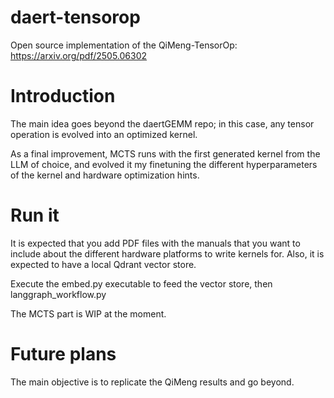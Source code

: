 # daert-tensorop
Open source implementation of the QiMeng-TensorOp: https://arxiv.org/pdf/2505.06302

# Introduction
The main idea goes beyond the daertGEMM repo; in this case, any tensor operation is evolved into an optimized kernel.

As a final improvement, MCTS runs with the first generated kernel from the LLM of choice, and evolved it my finetuning the different hyperparameters of the kernel and hardware optimization hints.

# Run it
It is expected that you add PDF files with the manuals that you want to include about the different hardware platforms to write kernels for. Also, it is expected to have a local Qdrant vector store.

Execute the embed.py executable to feed the vector store, then langgraph_workflow.py

The MCTS part is WIP at the moment.

# Future plans
The main objective is to replicate the QiMeng results and go beyond.
